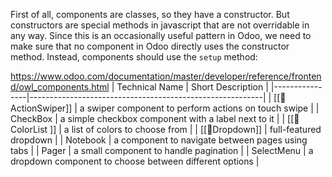 First of all, components are classes, so they have a constructor. But constructors are special methods in javascript that are not overridable in any way. Since this is an occasionally useful pattern in Odoo, we need to make sure that no component in Odoo directly uses the constructor method. Instead, components should use the `setup` method:


https://www.odoo.com/documentation/master/developer/reference/frontend/owl_components.html
| Technical Name | Short Description                                        |
|----------------|----------------------------------------------------------|
| [[🦉ActionSwiper]]   | a swiper component to perform actions on touch swipe     |
| CheckBox       | a simple checkbox component with a label next to it      |
| [[🦉ColorList ]]     | a list of colors to choose from                          |
| [[🦉Dropdown]]       | full-featured dropdown                                   |
| Notebook       | a component to navigate between pages using tabs         |
| Pager          | a small component to handle pagination                   |
| SelectMenu     | a dropdown component to choose between different options |

